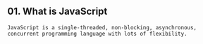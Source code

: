 ## 01. What is JavaScript

```
JavaScript is a single-threaded, non-blocking, asynchronous, concurrent programming language with lots of flexibility.

```


